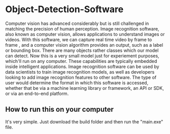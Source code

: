 # Object-Detection-Software
Computer vision has advanced considerably but is still challenged in matching the precision of human perception. Image recognition software, also known as computer vision, allows applications to understand images or videos. With this software, we can capture real time video by frame to frame , and a computer vision algorithm provides an output, such as a label or bounding box. There are many objects rather classes which our model can detect. Now this is a very small model just for experiement purposes, which'll run on any computer. These capabilities are typically embedded inside intelligent applications. Image recognition software can be used by data scientists to train image recognition models, as well as developers looking to add image recognition features to other software. The type of user would determine the format in which this software is accessed, whether that be via a machine learning library or framework, an API or SDK, or via an end-to-end platform.

## How to run this on your computer
It's very simple. Just download the build folder and then run the "main.exe" file.
